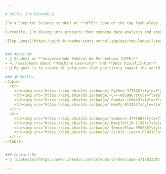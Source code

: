 ```yaml
---

# Hello! I'm Eduardo 👋  

I'm a Computer Science student at **UFPE** (one of the top technology institutions in Brazil!) and an **Artificial Intelligence** enthusiast. I love exploring how data can tell stories and solve real-world problems, especially through **Machine Learning** and **Data Visualization**.  

Currently, I'm diving into projects that combine data analysis and predictive models.  

![Top Langs](https://github-readme-stats.vercel.app/api/top-langs/?username=Eduardocin&layout=compact&langs_count=3&theme=dracula)


### About Me  
- 🌱 Student at **Universidade Federal de Pernambuco (UFPE)**.  
- 🔍 Passionate about **Machine Learning** and **Data Visualization**.  
- 🎯 My goal is to create AI solutions that positively impact the world.  

### 🛠️ Skills  
<table>
  <tr>
    <td><img src="https://img.shields.io/badge/-Python-3776AB?style=flat&logo=python&logoColor=white"></td>
    <td><img src="https://img.shields.io/badge/-C++-00599C?style=flat&logo=c%2B%2B&logoColor=white"></td>
    <td><img src="https://img.shields.io/badge/-Pandas-150458?style=flat&logo=pandas&logoColor=white"></td>
    <td><img src="https://img.shields.io/badge/-NumPy-013243?style=flat&logo=numpy&logoColor=white"></td>
  </tr>
  <tr>
    <td><img src="https://img.shields.io/badge/-Seaborn-3776AB?style=flat&logo=python&logoColor=white"></td>
    <td><img src="https://img.shields.io/badge/-Matplotlib-11557c?style=flat&logo=python&logoColor=white"></td>
    <td><img src="https://img.shields.io/badge/-TensorFlow-FF6F00?style=flat&logo=tensorflow&logoColor=white"></td>
    <td><img src="https://img.shields.io/badge/-Scikit--Learn-F7931E?style=flat&logo=scikit-learn&logoColor=white"></td>
  </tr>
</table>


### Contact Me  
- 💼 [LinkedIn](https://www.linkedin.com/in/eduardo-henrique-a71782338/)  

---
```

